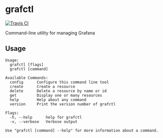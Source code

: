 # grafctl

[![Travis CI](https://travis-ci.org/dimitrovvlado/grafctl.svg?branch=master)](https://travis-ci.org/dimitrovvlado/grafctl)

Command-line utility for managing Grafana

## Usage

```
Usage:
  grafctl [flags]
  grafctl [command]

Available Commands:
  config      Configure this command line tool
  create      Create a resource
  delete      Delete a resource by name or id
  get         Display one or many resources
  help        Help about any command
  version     Print the version number of grafctl

Flags:
  -h, --help      help for grafctl
  -v, --verbose   Verbose output

Use "grafctl [command] --help" for more information about a command.
```
